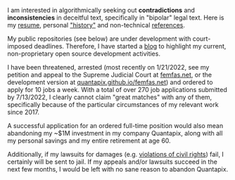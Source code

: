 I am interested in algorithmically seeking out **contradictions** and **inconsistencies** in deceitful text, specifically in "bipolar" legal text. Here is my [resume](https://github.com/quantapix/quantapix/blob/main/resume.pdf), 
personal ["history"](https://github.com/quantapix/quantapix/blob/main/history.pdf) and non-technical [references](https://github.com/quantapix/quantapix/blob/main/references.pdf).

My public repositories (see below) are under development with court-imposed deadlines. Therefore, I have started a [blog](https://github.com/quantapix/quantapix/blob/main/blog.md) to highlight my current, non-proprietary open source development activities.

I have been threatened, arrested (most recently on 1/21/2022, see my petition and appeal to the Supreme Judicial Court at [femfas.net](https://femfas.net), or the development version at [quantapix.github.io/femfas.net](https://quantapix.github.io/femfas.net/)) and ordered to apply for 10 jobs a week. With a total of over 270 job applications submitted by 7/13/2022, I clearly cannot claim "great matches" with any of them, specifically because of the particular circumstances of my relevant work since 2017.

A successful application for an ordered full-time position would also mean abandoning my ~$1M investment in my company Quantapix, along with all my personal savings and my entire retirement at age 60.

Additionally, if my lawsuits for damages (e.g. [violations of civil rights](https://femfas.net)) fail, I certainly will be sent to jail. If my appeals and/or lawsuits succeed in the next few months, I would be left with no sane reason to abandon Quantapix.
